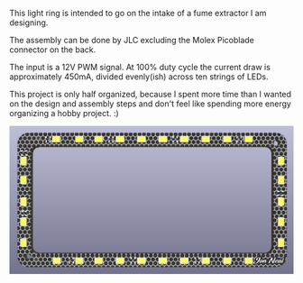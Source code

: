 This light ring is intended to go on the intake of a fume extractor I am designing.

The assembly can be done by JLC excluding the Molex Picoblade connector on the back.

The input is a 12V PWM signal. At 100% duty cycle the current draw is approximately 450mA, divided evenly(ish) across ten strings of LEDs.

This project is only half organized, because I spent more time than I wanted on the design and assembly steps and don't feel like spending more energy organizing a hobby project. :)

![PCB Render](https://github.com/reportingsjr/surreal-serpent/blob/1dffcf5572b99c41d2eb16a041dbeb4cad020284/surreal%20serpent%20pcb%20render.png)
